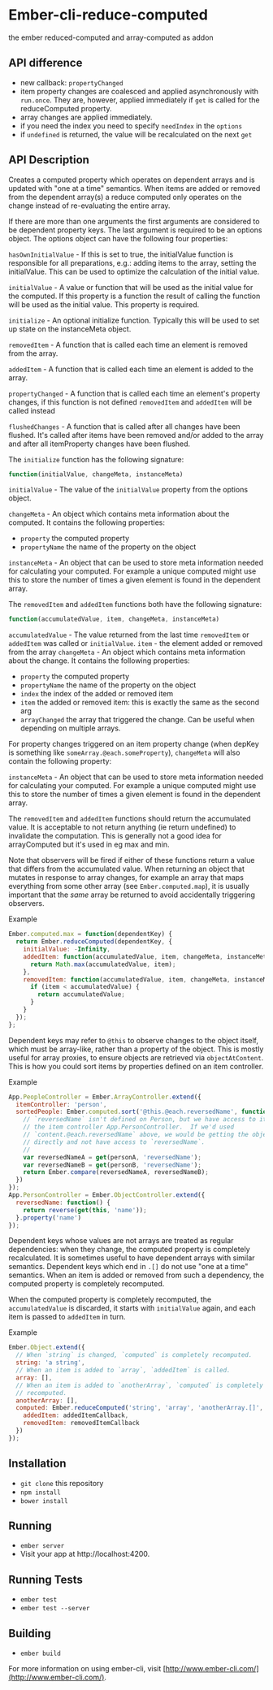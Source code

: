 # Ember-cli-reduce-computed

the ember reduced-computed and array-computed as addon

## API difference
- new callback: `propertyChanged`
- item property changes are coalesced and applied asynchronously with `run.once`. 
They are, however, applied immediately if `get` is called  for the reduceComputed property.
- array changes are applied immediately.
- if you need the index you need to specify `needIndex` in the `options`
- if `undefined` is returned, the value will be recalculated on the next `get` 

## API Description
  Creates a computed property which operates on dependent arrays and
  is updated with "one at a time" semantics. When items are added or
  removed from the dependent array(s) a reduce computed only operates
  on the change instead of re-evaluating the entire array.
  
  If there are more than one arguments the first arguments are
  considered to be dependent property keys. The last argument is
  required to be an options object. The options object can have the
  following four properties:
  
  `hasOwnInitialValue` - If this is set to true, the initialValue function is responsible for all preparations, e.g.: 
  adding items to the array, setting the initialValue. This can be used to optimize the calculation of the initial value.
  
  `initialValue` - A value or function that will be used as the initial
  value for the computed. If this property is a function the result of calling
  the function will be used as the initial value. This property is required.
  
  `initialize` - An optional initialize function. Typically this will be used
  to set up state on the instanceMeta object.
  
  `removedItem` - A function that is called each time an element is removed
  from the array.
  
  `addedItem` - A function that is called each time an element is added to
  the array.
  
  `propertyChanged` - A function that is called each time an element's property changes, 
   if this function is not defined `removedItem` and `addedItem` will be called instead
   
   `flushedChanges` - A function that is called after all changes have been flushed. 
   It's called after items have been removed and/or added to the array and 
   after all itemProperty changes have been flushed.
  
  The `initialize` function has the following signature:
  
  ```javascript
  function(initialValue, changeMeta, instanceMeta)
  ```
  
  `initialValue` - The value of the `initialValue` property from the
  options object.
  
  `changeMeta` - An object which contains meta information about the
  computed. It contains the following properties:
  
   - `property` the computed property
   - `propertyName` the name of the property on the object
     
  `instanceMeta` - An object that can be used to store meta
  information needed for calculating your computed. For example a
  unique computed might use this to store the number of times a given
  element is found in the dependent array.
  
  The `removedItem` and `addedItem` functions both have the following signature:
  
  ```javascript
  function(accumulatedValue, item, changeMeta, instanceMeta)
  ```
  
  `accumulatedValue` - The value returned from the last time
  `removedItem` or `addedItem` was called or `initialValue`.
  `item` - the element added or removed from the array
  `changeMeta` - An object which contains meta information about the
  change. It contains the following properties:
  - `property` the computed property
  - `propertyName` the name of the property on the object
  - `index` the index of the added or removed item
  - `item` the added or removed item: this is exactly the same as
      the second arg
  - `arrayChanged` the array that triggered the change. Can be
      useful when depending on multiple arrays.
      
  For property changes triggered on an item property change (when
  depKey is something like `someArray.@each.someProperty`),
  `changeMeta` will also contain the following property:
  
  `instanceMeta` - An object that can be used to store meta
  information needed for calculating your computed. For example a
  unique computed might use this to store the number of times a given
  element is found in the dependent array.
  
  The `removedItem` and `addedItem` functions should return the accumulated
  value. It is acceptable to not return anything (ie return undefined)
  to invalidate the computation. This is generally not a good idea for
  arrayComputed but it's used in eg max and min.
  
  Note that observers will be fired if either of these functions return a value
  that differs from the accumulated value.  When returning an object that
  mutates in response to array changes, for example an array that maps
  everything from some other array (see `Ember.computed.map`), it is usually
  important that the *same* array be returned to avoid accidentally triggering observers.
  
  Example
  ```javascript
  Ember.computed.max = function(dependentKey) {
    return Ember.reduceComputed(dependentKey, {
      initialValue: -Infinity,
      addedItem: function(accumulatedValue, item, changeMeta, instanceMeta) {
        return Math.max(accumulatedValue, item);
      },
      removedItem: function(accumulatedValue, item, changeMeta, instanceMeta) {
        if (item < accumulatedValue) {
          return accumulatedValue;
        }
      }
    });
  };
  ```
  
  Dependent keys may refer to `@this` to observe changes to the object itself,
  which must be array-like, rather than a property of the object.  This is
  mostly useful for array proxies, to ensure objects are retrieved via
  `objectAtContent`.  This is how you could sort items by properties defined on an item controller.
  
  Example
  ```javascript
  App.PeopleController = Ember.ArrayController.extend({
    itemController: 'person',
    sortedPeople: Ember.computed.sort('@this.@each.reversedName', function(personA, personB) {
      // `reversedName` isn't defined on Person, but we have access to it via
      // the item controller App.PersonController.  If we'd used
      // `content.@each.reversedName` above, we would be getting the objects
      // directly and not have access to `reversedName`.
      //
      var reversedNameA = get(personA, 'reversedName');
      var reversedNameB = get(personB, 'reversedName');
      return Ember.compare(reversedNameA, reversedNameB);
    })
  });
  App.PersonController = Ember.ObjectController.extend({
    reversedName: function() {
      return reverse(get(this, 'name'));
    }.property('name')
  });
  ```
  
  Dependent keys whose values are not arrays are treated as regular
  dependencies: when they change, the computed property is completely
  recalculated.  It is sometimes useful to have dependent arrays with similar
  semantics.  Dependent keys which end in `.[]` do not use "one at a time"
  semantics.  When an item is added or removed from such a dependency, the
  computed property is completely recomputed.
  
  When the computed property is completely recomputed, the `accumulatedValue`
  is discarded, it starts with `initialValue` again, and each item is passed
  to `addedItem` in turn.
  
  Example
  ```javascript
  Ember.Object.extend({
    // When `string` is changed, `computed` is completely recomputed.
    string: 'a string',
    // When an item is added to `array`, `addedItem` is called.
    array: [],
    // When an item is added to `anotherArray`, `computed` is completely
    // recomputed.
    anotherArray: [],
    computed: Ember.reduceComputed('string', 'array', 'anotherArray.[]', {
      addedItem: addedItemCallback,
      removedItem: removedItemCallback
    })
  });
  ```


## Installation

* `git clone` this repository
* `npm install`
* `bower install`

## Running

* `ember server`
* Visit your app at http://localhost:4200.

## Running Tests

* `ember test`
* `ember test --server`

## Building

* `ember build`

For more information on using ember-cli, visit [http://www.ember-cli.com/](http://www.ember-cli.com/).
